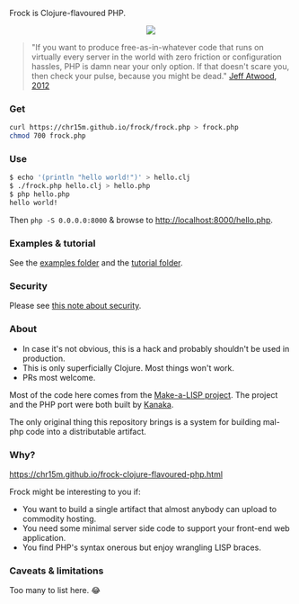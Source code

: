 Frock is Clojure-flavoured PHP.

<p align="center">
    <img src="https://chr15m.github.io/frock/screencast.svg"/>
</p>

> "If you want to produce free-as-in-whatever code that runs on virtually every server in the world with zero friction or configuration hassles, PHP is damn near your only option. If that doesn't scare you, then check your pulse, because you might be dead." [Jeff Atwood, 2012](https://blog.codinghorror.com/the-php-singularity/)

### Get

```sh
curl https://chr15m.github.io/frock/frock.php > frock.php
chmod 700 frock.php
```

### Use

```sh
$ echo '(println "hello world!")' > hello.clj
$ ./frock.php hello.clj > hello.php
$ php hello.php
hello world!
```

Then `php -S 0.0.0.0:8000` & browse to <http://localhost:8000/hello.php>.

### Examples & tutorial

See the [examples folder](./examples) and the [tutorial folder](./tutorial).

### Security

Please see [this note about security](https://github.com/chr15m/frock/issues/4).

### About

 * In case it's not obvious, this is a hack and probably shouldn't be used in production.
 * This is only superficially Clojure. Most things won't work.
 * PRs most welcome.

Most of the code here comes from the [Make-a-LISP project](https://github.com/kanaka/mal). The project and the PHP port were both built by [Kanaka](https://github.com/kanaka/).

The only original thing this repository brings is a system for building mal-php code into a distributable artifact.

### Why?

<https://chr15m.github.io/frock-clojure-flavoured-php.html>

Frock might be interesting to you if:

 * You want to build a single artifact that almost anybody can upload to commodity hosting.
 * You need some minimal server side code to support your front-end web application.
 * You find PHP's syntax onerous but enjoy wrangling LISP braces.

### Caveats & limitations

Too many to list here. :joy:

